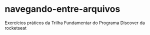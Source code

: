 # navegando-entre-arquivos
 Exercícios práticos da Trilha Fundamentar do Programa Discover da rocketseat
